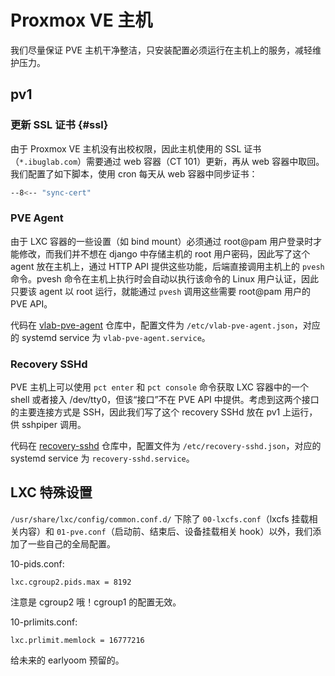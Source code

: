 # Proxmox VE 主机

我们尽量保证 PVE 主机干净整洁，只安装配置必须运行在主机上的服务，减轻维护压力。

## pv1

### 更新 SSL 证书 {#ssl}

由于 Proxmox VE 主机没有出校权限，因此主机使用的 SSL 证书（`*.ibuglab.com`）需要通过 web 容器（CT 101）更新，再从 web 容器中取回。我们配置了如下脚本，使用 cron 每天从 web 容器中同步证书：

```sh title="/etc/cron.daily/sync-cert"
--8<-- "sync-cert"
```

### PVE Agent

由于 LXC 容器的一些设置（如 bind mount）必须通过 root@pam 用户登录时才能修改，而我们并不想在 django 中存储主机的 root 用户密码，因此写了这个 agent 放在主机上，通过 HTTP API 提供这些功能，后端直接调用主机上的 `pvesh` 命令。pvesh 命令在主机上执行时会自动以执行该命令的 Linux 用户认证，因此只要该 agent 以 root 运行，就能通过 `pvesh` 调用这些需要 root@pam 用户的 PVE API。

代码在 [vlab-pve-agent](https://github.com/USTC-vlab/vlab-pve-agent) 仓库中，配置文件为 `/etc/vlab-pve-agent.json`，对应的 systemd service 为 `vlab-pve-agent.service`。

### Recovery SSHd

PVE 主机上可以使用 `pct enter` 和 `pct console` 命令获取 LXC 容器中的一个 shell 或者接入 /dev/tty0，但该“接口”不在 PVE API 中提供。考虑到这两个接口的主要连接方式是 SSH，因此我们写了这个 recovery SSHd 放在 pv1 上运行，供 sshpiper 调用。

代码在 [recovery-sshd](https://github.com/USTC-vlab/recovery-sshd) 仓库中，配置文件为 `/etc/recovery-sshd.json`，对应的 systemd service 为 `recovery-sshd.service`。

## LXC 特殊设置

`/usr/share/lxc/config/common.conf.d/` 下除了 `00-lxcfs.conf`（lxcfs 挂载相关内容）和 `01-pve.conf`（启动前、结束后、设备挂载相关 hook）以外，我们添加了一些自己的全局配置。

10-pids.conf:

```
lxc.cgroup2.pids.max = 8192
```

注意是 cgroup2 哦！cgroup1 的配置无效。

10-prlimits.conf:

```
lxc.prlimit.memlock = 16777216
```

给未来的 earlyoom 预留的。
